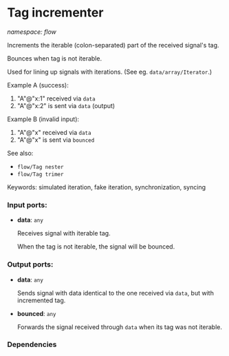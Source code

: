 # Tag incrementer

_namespace: flow_

Increments the iterable (colon-separated) part of the received signal's tag.

Bounces when tag is not iterable.

Used for lining up signals with iterations. (See eg. `data/array/Iterator`.)

Example A (success):
1. "A"@"x:1" received via `data`
2. "A"@"x:2" is sent via `data` (output)

Example B (invalid input):
1. "A"@"x" received via `data`
2. "A"@"x" is sent via `bounced`

See also:
* `flow/Tag nester`
* `flow/Tag trimer`

Keywords: simulated iteration, fake iteration, synchronization, syncing

### Input ports:

* __data__: ` any `

    Receives signal with iterable tag.
    
    When the tag is not iterable, the signal will be bounced.

### Output ports:

* __data__: ` any `

    Sends signal with data identical to the one received via `data`, but with incremented tag.


* __bounced__: ` any `

    Forwards the signal received through `data` when its tag was not iterable.

### Dependencies




